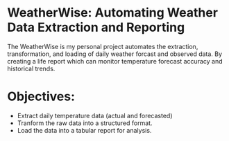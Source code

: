 # WeatherWise: Automating Weather Data Extraction and Reporting
The WeatherWise is my personal project automates the extraction, transformation, and loading of daily weather forcast and observed data. By creating a life report which can monitor temperature forecast accuracy and historical trends.

# Objectives:
 * Extract daily temperature data (actual and forecasted)
 * Tranform the raw data into a structured format.
 * Load the data into a tabular report for analysis.
